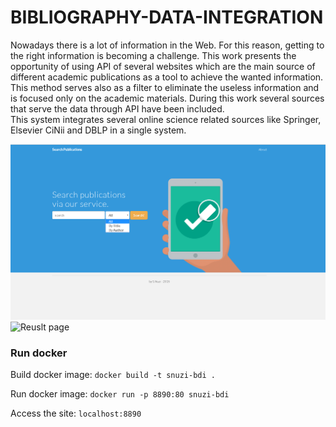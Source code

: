 # BIBLIOGRAPHY-DATA-INTEGRATION
Nowadays there is a lot of information in the Web. For this reason, getting to the right information is becoming a challenge.
This work presents the opportunity of using API of several websites which are the main source of different academic publications as a tool to achieve the wanted information.
This method serves also as a filter to eliminate the useless information and is focused only on the academic materials. 
During this work several sources that serve the data through API have been included.  
This system integrates several online science related sources like Springer, Elsevier CiNii and DBLP in a single system. 


![Home page](/screnshot/Screenshot_27.png?raw=true "Main page")
![Reuslt page](screnshot/results.png?raw=true "Result page")

### Run docker
Build docker image:
`docker build -t snuzi-bdi .`


Run docker image:
`docker run -p 8890:80 snuzi-bdi`


Access the site:
`localhost:8890`
